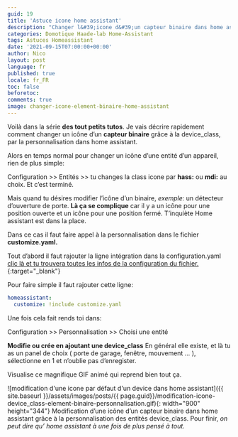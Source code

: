 ```yaml
---
guid: 19
title: 'Astuce icone home assistant'
description: "Changer l&#39;icone d&#39;un capteur binaire dans home assistant"
categories: Domotique Haade-lab Home-Assistant
tags: Astuces Homeassistant
date: '2021-09-15T07:00:00+00:00'
author: Nico
layout: post
language: fr
published: true
locale: fr_FR
toc: false
beforetoc:
comments: true
image: changer-icone-element-binaire-home-assistant
---
```


Voilà dans la série **des tout petits tutos**. Je vais décrire rapidement comment changer un icône d’un **capteur binaire** grâce à la device\_class, par la personnalisation dans home assistant.

Alors en temps normal pour changer un icône d’une entité d’un appareil, rien de plus simple:

Configuration &gt;&gt; Entités &gt;&gt; tu changes la class icone par **hass:** ou **mdi:** au choix. Et c’est terminé.

Mais quand tu désires modifier l’icône d’un binaire, *exemple:* un détecteur d’ouverture de porte. **Là ça se complique** car il y a un icône pour une position ouverte et un icône pour une position fermé. T’inquiète Home assistant est dans la place.

Dans ce cas il faut faire appel à la personnalisation dans le fichier **customize.yaml.**

Tout d’abord il faut rajouter la ligne intégration dans la configuration.yaml [clic là et tu trouvera toutes les infos de la configuration du fichier.](https://www.home-assistant.io/docs/configuration/customizing-devices/){:target="_blank"}

Pour faire simple il faut rajouter cette ligne:

```yaml
homeassistant:
  customize: !include customize.yaml
```


Une fois cela fait rends toi dans:

Configuration &gt;&gt; Personnalisation &gt;&gt; Choisi une entité

**Modifie ou crée en ajoutant une device\_class** En général elle existe, et là tu as un panel de choix ( porte de garage, fenêtre, mouvement … ), sélectionne en 1 et n’oublie pas d’enregister.

Visualise ce magnifique GIF animé qui reprend bien tout ça.

![modification d'une icone par défaut d'un device dans home assistant]({{ site.baseurl }}/assets/images/posts/{{ page.guid}}/modification-icone-device_class-element-binaire-personnalisation.gif){: width="900" height="344"} Modification d’une icône d’un capteur binaire dans home assistant grâce à la personnalisation des entités device\_class. Pour finir, *on peut dire qu’ home assistant à une fois de plus pensé à tout.*
